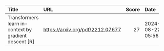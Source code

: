 | Title                                                 | URL                              |   Score | Date                |
|:------------------------------------------------------|:---------------------------------|--------:|:--------------------|
| Transformers learn in-context by gradient descent [R] | https://arxiv.org/pdf/2212.07677 |      27 | 2024-08-22 05:56:07 |